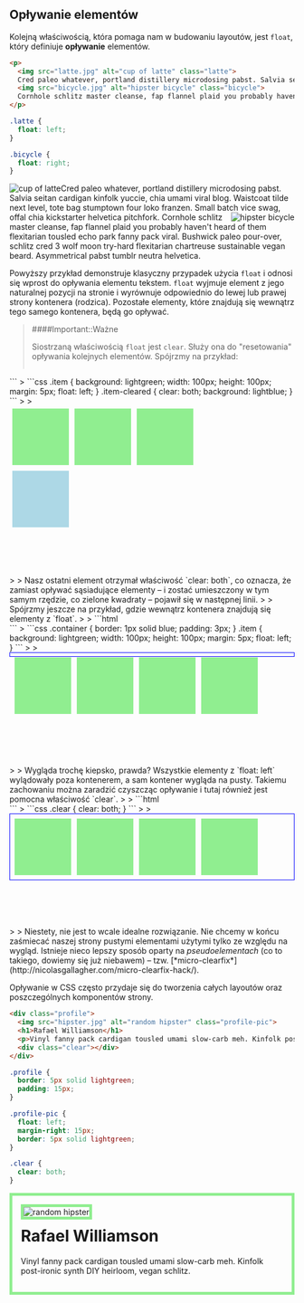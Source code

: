 ## Opływanie elementów

Kolejną właściwością, która pomaga nam w budowaniu layoutów, jest `float`, który definiuje <b>opływanie</b> elementów.

```html
<p>
  <img src="latte.jpg" alt="cup of latte" class="latte">
  Cred paleo whatever, portland distillery microdosing pabst. Salvia seitan cardigan kinfolk yuccie, chia umami viral blog. Waistcoat tilde next level, tote bag stumptown four loko franzen. Small batch vice swag, offal chia kickstarter helvetica pitchfork.
  <img src="bicycle.jpg" alt="hipster bicycle" class="bicycle">
  Cornhole schlitz master cleanse, fap flannel plaid you probably haven't heard of them flexitarian tousled echo park fanny pack viral. Bushwick paleo pour-over, schlitz cred 3 wolf moon try-hard flexitarian chartreuse sustainable vegan beard. Asymmetrical pabst tumblr neutra helvetica.
</p>
```

```css
.latte {
  float: left;
}

.bicycle {
  float: right;
}
```

<div class="example-wrapper">
  <p>
    <img src="../images/float-latte.jpg" alt="cup of latte" style="float:left">
    Cred paleo whatever, portland distillery microdosing pabst. Salvia seitan cardigan kinfolk yuccie, chia umami viral blog. Waistcoat tilde next level, tote bag stumptown four loko franzen. Small batch vice swag, offal chia kickstarter helvetica pitchfork.
    <img src="../images/float-bicycle.jpg" alt="hipster bicycle" style="float:right">
    Cornhole schlitz master cleanse, fap flannel plaid you probably haven't heard of them flexitarian tousled echo park fanny pack viral. Bushwick paleo pour-over, schlitz cred 3 wolf moon try-hard flexitarian chartreuse sustainable vegan beard. Asymmetrical pabst tumblr neutra helvetica.
  </p>
</div>

Powyższy przykład demonstruje klasyczny przypadek użycia `float` i odnosi się wprost do opływania elementu tekstem. `float` wyjmuje element z jego naturalnej pozycji na stronie i wyrównuje odpowiednio do lewej lub prawej strony kontenera (rodzica). Pozostałe elementy, które znajdują się wewnątrz tego samego kontenera, będą go opływać.

> ####Important::Ważne
>
> Siostrzaną właściwością `float` jest `clear`. Służy ona do "resetowania" opływania kolejnych elementów. Spójrzmy na przykład:
> ```html
<div class="container">
  <div class="item"></div>
  <div class="item"></div>
  <div class="item"></div>
  <div class="item item-cleared"></div>
</div>
```
> ```css
.item {
  background: lightgreen;
  width: 100px;
  height: 100px;
  margin: 5px;
  float: left;
}
.item-cleared {
  clear: both;
  background: lightblue;
}
```
>
> <div class="example-wrapper" style="height: 300px">
  <div style="float:left;width:100px;height:100px;margin:5px;background:lightgreen"></div>
  <div style="float:left;width:100px;height:100px;margin:5px;background:lightgreen"></div>
  <div style="float:left;width:100px;height:100px;margin:5px;background:lightgreen"></div>
  <div style="float:left;width:100px;height:100px;margin:5px;background:lightblue;clear:both"></div>
</div>
>
> Nasz ostatni element otrzymał właściwość `clear: both`, co oznacza, że zamiast opływać sąsiadujące elementy – i zostać umieszczony w tym samym rzędzie, co zielone kwadraty – pojawił się w następnej linii.
>
> Spójrzmy jeszcze na przykład, gdzie wewnątrz kontenera znajdują się elementy z `float`.
>
> ```html
<div class="container">
  <div class="item"></div>
  <div class="item"></div>
  <div class="item"></div>
  <div class="item"></div>
</div>
```
> ```css
.container {
  border: 1px solid blue;
  padding: 3px;
}
.item {
  background: lightgreen;
  width: 100px;
  height: 100px;
  margin: 5px;
  float: left;
}
```
>
> <div class="example-wrapper" style="height:200px">
  <div style="border:1px solid blue;padding:3px">
    <div style="float:left;width:100px;height:100px;margin:5px;background:lightgreen"></div>
    <div style="float:left;width:100px;height:100px;margin:5px;background:lightgreen"></div>
    <div style="float:left;width:100px;height:100px;margin:5px;background:lightgreen"></div>
    <div style="float:left;width:100px;height:100px;margin:5px;background:lightgreen"></div>
  </div>
</div>
>
> Wygląda trochę kiepsko, prawda? Wszystkie elementy z `float: left` wylądowały poza kontenerem, a sam kontener wygląda na pusty. Takiemu zachowaniu można zaradzić czyszcząc opływanie i tutaj również jest pomocna właściwość `clear`.
>
> ```html
<div class="container">
  <div class="item"></div>
  <div class="item"></div>
  <div class="item"></div>
  <div class="item"></div>
  <div class="clear"></div>
</div>
```
> ```css
.clear {
  clear: both;
}
```
>
> <div class="example-wrapper" style="height:200px">
  <div style="border:1px solid blue;padding:3px">
    <div style="float:left;width:100px;height:100px;margin:5px;background:lightgreen"></div>
    <div style="float:left;width:100px;height:100px;margin:5px;background:lightgreen"></div>
    <div style="float:left;width:100px;height:100px;margin:5px;background:lightgreen"></div>
    <div style="float:left;width:100px;height:100px;margin:5px;background:lightgreen"></div>
    <div style="clear:both"></div>
  </div>
</div>
>
> Niestety, nie jest to wcale idealne rozwiązanie. Nie chcemy w końcu zaśmiecać naszej strony pustymi elementami użytymi tylko ze względu na wygląd. Istnieje nieco lepszy sposób oparty na <i>pseudoelementach</i> (co to takiego, dowiemy się już niebawem) – tzw. [*micro-clearfix*](http://nicolasgallagher.com/micro-clearfix-hack/).

Opływanie w CSS często przydaje się do tworzenia całych layoutów oraz poszczególnych komponentów strony.

```html
<div class="profile">
  <img src="hipster.jpg" alt="random hipster" class="profile-pic">
  <h1>Rafael Williamson</h1>
  <p>Vinyl fanny pack cardigan tousled umami slow-carb meh. Kinfolk post-ironic synth DIY heirloom, vegan schlitz.</p>
  <div class="clear"></div>
</div>
```

```css
.profile {
  border: 5px solid lightgreen;
  padding: 15px;
}

.profile-pic {
  float: left;
  margin-right: 15px;
  border: 5px solid lightgreen;
}

.clear {
  clear: both;
}
```

<div class="example-wrapper">
  <div style="border: 5px solid lightgreen;padding: 15px;">
    <img src="../images/float-hipster.jpg" alt="random hipster" style="float:left;margin-right:15px;border: 5px solid lightgreen;">
    <h1>Rafael Williamson</h1>
    <p>Vinyl fanny pack cardigan tousled umami slow-carb meh. Kinfolk post-ironic synth DIY heirloom, vegan schlitz.</p>
    <div style="clear:both"></div>
  </div>
</div>
